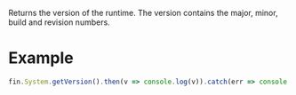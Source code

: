 Returns the version of the runtime. The version contains the major, minor, build and revision numbers.
# Example
```js
fin.System.getVersion().then(v => console.log(v)).catch(err => console.log(err));
```

